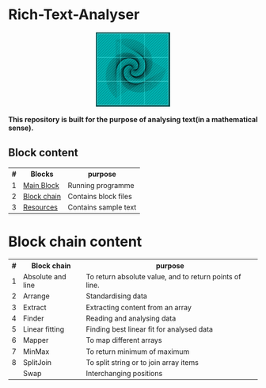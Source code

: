 # Rich-Text-Analyser
<p align="center">
<img src="https://github.com/amispam/Rich-Text-Analyser/raw/main/IMG/IMG_20201121_154800.jpg" alt="avatar" height="150" width="150">
</p>
<strong>This repository is built for the purpose of analysing text(in a mathematical sense).</strong>
<h2>Block content</h2>
<table><th>#</th><th>Blocks</th><th>purpose</th>
<tr>
<td>1</td><td><a href="https://github.com/amispam/Rich-Text-Analyser/tree/main/main%20block">Main Block</a></td><td>Running programme</td>
</tr>
<tr>
 <td>2</td><td><a href="https://github.com/amispam/Rich-Text-Analyser/tree/main/BlockChain">Block chain</a></td><td>Contains block files</td>
  </tr>
<tr>
<td>3</td><td><a href="https://github.com/amispam/Rich-Text-Analyser/tree/main/Resources">Resources</a></td><td>Contains sample text</td></tr>
</table>
<h1>Block chain content</h1>
<table>
<th>#</th><th>Block chain</th><th>purpose</th>
<tr><td>1</td><td>Absolute and line</td><td>To return absolute value, and to return points of line.</td></tr>
<tr><td>2</td><td>Arrange</td><td>Standardising data</td></tr>
<tr><td>3</td><td>Extract</td><td>Extracting content from an array</td></tr>
<tr><td>4</td><td>Finder</td><td>Reading and analysing data</td></tr>
<tr><td>5</td><td>Linear fitting</td><td>Finding best linear fit for analysed data</td></tr>
<tr><td>6</td><td>Mapper</td><td>To map different arrays</td></tr>
<tr><td>7</td><td>MinMax</td><td>To return minimum of maximum</td></tr>
<tr><td>8</td><td>SplitJoin</td><td>To split string or to join array items</td></tr>
<tr><td></td><td>Swap</td><td>Interchanging positions</td></tr>
</table>
